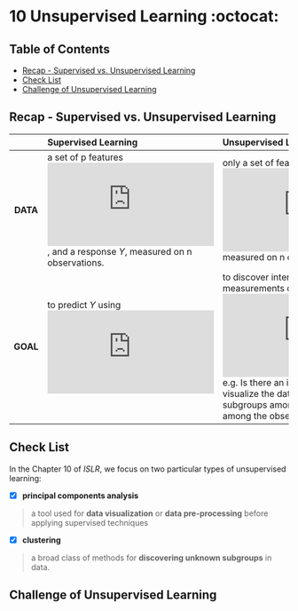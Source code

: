 # 10 Unsupervised Learning :octocat:


Table of Contents
------------------   
* <a href="#Recap"> Recap - Supervised vs. Unsupervised Learning</a>   
* <a href="#Check List"> Check List </a>  
* <a href="#Challenge"> Challenge of Unsupervised Learning</a>  


## <a id="Recap"/>Recap - Supervised vs. Unsupervised Learning

|            |    **Supervised Learning**  | **Unsupervised Learning**  |
|  :--------: | :--------------------------  | :----------------------------------  |
| **DATA** |     a set of p features ![equation](https://latex.codecogs.com/svg.latex?%5Cinline%20%5Cdpi%7B100%7D%20%5Cfn_cm%20%5Csmall%20X_1%2C%20X_2%2C%20.%20.%20.%20%2C%20X_p), and a response *Y*, measured on n observations.  |  only a set of features ![equation](https://latex.codecogs.com/svg.latex?%5Cinline%20%5Cdpi%7B100%7D%20%5Cfn_cm%20%5Csmall%20X_1%2C%20X_2%2C%20.%20.%20.%20%2C%20X_p) measured on n observations.  |   
| **GOAL** |   to predict *Y* using ![equation](https://latex.codecogs.com/svg.latex?%5Cinline%20%5Cdpi%7B100%7D%20%5Cfn_cm%20%5Csmall%20X_1%2C%20X_2%2C%20.%20.%20.%20%2C%20X_p)   |    to discover interesting things about the measurements on ![equation](https://latex.codecogs.com/svg.latex?%5Cinline%20%5Cdpi%7B100%7D%20%5Cfn_cm%20%5Csmall%20X_1%2C%20X_2%2C%20.%20.%20.%20%2C%20X_p)  e.g. Is there an informative way to visualize the data? Canwe discover subgroups among the variables or among the observations?      |             


## <a id="Check List"/>Check List
In the Chapter 10 of *ISLR*, we focus on two particular types of unsupervised learning:   

- [x] **principal components analysis**    
> a tool used for **data visualization** or **data pre-processing** before applying supervised techniques

- [x] **clustering**  
> a broad class of methods for **discovering unknown subgroups** in data.

## <a id="Challenge"/>Challenge of Unsupervised Learning
